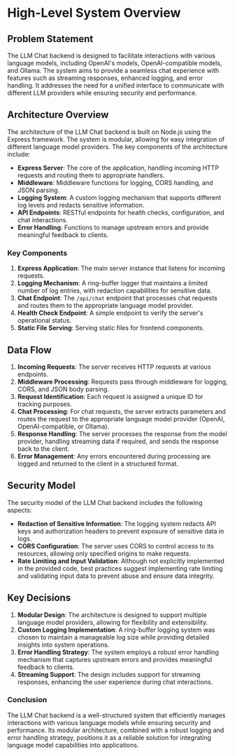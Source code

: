 # High-Level System Overview

## Problem Statement
The LLM Chat backend is designed to facilitate interactions with various language models, including OpenAI's models, OpenAI-compatible models, and Ollama. The system aims to provide a seamless chat experience with features such as streaming responses, enhanced logging, and error handling. It addresses the need for a unified interface to communicate with different LLM providers while ensuring security and performance.

## Architecture Overview
The architecture of the LLM Chat backend is built on Node.js using the Express framework. The system is modular, allowing for easy integration of different language model providers. The key components of the architecture include:

- **Express Server**: The core of the application, handling incoming HTTP requests and routing them to appropriate handlers.
- **Middleware**: Middleware functions for logging, CORS handling, and JSON parsing.
- **Logging System**: A custom logging mechanism that supports different log levels and redacts sensitive information.
- **API Endpoints**: RESTful endpoints for health checks, configuration, and chat interactions.
- **Error Handling**: Functions to manage upstream errors and provide meaningful feedback to clients.

### Key Components
1. **Express Application**: The main server instance that listens for incoming requests.
2. **Logging Mechanism**: A ring-buffer logger that maintains a limited number of log entries, with redaction capabilities for sensitive data.
3. **Chat Endpoint**: The `/api/chat` endpoint that processes chat requests and routes them to the appropriate language model provider.
4. **Health Check Endpoint**: A simple endpoint to verify the server's operational status.
5. **Static File Serving**: Serving static files for frontend components.

## Data Flow
1. **Incoming Requests**: The server receives HTTP requests at various endpoints.
2. **Middleware Processing**: Requests pass through middleware for logging, CORS, and JSON body parsing.
3. **Request Identification**: Each request is assigned a unique ID for tracking purposes.
4. **Chat Processing**: For chat requests, the server extracts parameters and routes the request to the appropriate language model provider (OpenAI, OpenAI-compatible, or Ollama).
5. **Response Handling**: The server processes the response from the model provider, handling streaming data if required, and sends the response back to the client.
6. **Error Management**: Any errors encountered during processing are logged and returned to the client in a structured format.

## Security Model
The security model of the LLM Chat backend includes the following aspects:

- **Redaction of Sensitive Information**: The logging system redacts API keys and authorization headers to prevent exposure of sensitive data in logs.
- **CORS Configuration**: The server uses CORS to control access to its resources, allowing only specified origins to make requests.
- **Rate Limiting and Input Validation**: Although not explicitly implemented in the provided code, best practices suggest implementing rate limiting and validating input data to prevent abuse and ensure data integrity.

## Key Decisions
1. **Modular Design**: The architecture is designed to support multiple language model providers, allowing for flexibility and extensibility.
2. **Custom Logging Implementation**: A ring-buffer logging system was chosen to maintain a manageable log size while providing detailed insights into system operations.
3. **Error Handling Strategy**: The system employs a robust error handling mechanism that captures upstream errors and provides meaningful feedback to clients.
4. **Streaming Support**: The design includes support for streaming responses, enhancing the user experience during chat interactions.

### Conclusion
The LLM Chat backend is a well-structured system that efficiently manages interactions with various language models while ensuring security and performance. Its modular architecture, combined with a robust logging and error handling strategy, positions it as a reliable solution for integrating language model capabilities into applications.